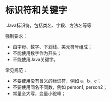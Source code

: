 # 标识符和关键字

​	Java标识符，包括类名、字段、方法名等等

强制要求：

- 由字母、数字、下划线、美元符号组成；
- 不能使用数字作为开头；
- 不能使用Java关键字。



常见规范：

- 不要使用没有含义的标识符，例如 a，b，c；
- 不要使用同名不同数，例如 person1, person2；
- 常量全大写，变量小驼峰；





